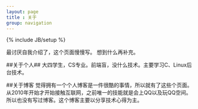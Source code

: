 ```yaml
---
layout: page
title : 关于
group: navigation
---
```

{% include JB/setup %}

最讨厌自我介绍了，这个页面慢慢写。
想到什么再补充。



##关于个人##
大四学生，CS专业。前端盲，没什么技术。主要学习C、Linux后台技术。



##关于博客
觉得拥有一个个人博客是一件很酷的事情，所以就有了这些个页面。从2010年开始才开始接触互联网，之前唯一的技能就是会上QQ以及玩QQ空间。所以也没有写过博客。这个博客主要以分享技术心得为主。
